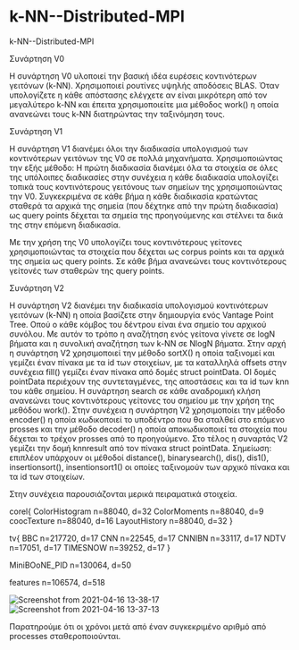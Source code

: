 # k-NN--Distributed-MPI
k-NN--Distributed-MPI


Συνάρτηση V0

Η συνάρτηση V0 υλοποιεί την βασική ιδέα ευρέσεις κοντινότερων
γειτόνων (k-NN). Χρησιμοποιεί ρουτίνες υψηλής αποδόσεις BLAS.
Όταν υπολογίζετε η κάθε απόστασης ελέγχετε αν είναι μικρότερη
από τον μεγαλύτερο k-NN και έπειτα χρησιμοποιείτε μια μέθοδος
work() η οποία ανανεώνει τους k-NN διατηρώντας την ταξινόμηση
τους.

Συνάρτηση V1

Η συνάρτηση V1 διανέμει όλοι την διαδικασία υπολογισμού των κοντινότερων
γειτόνων της V0 σε πολλά μηχανήματα. Χρησιμοποιώντας την εξής μέθοδο:
Η πρώτη διαδικασία διανέμει όλα τα στοιχεία σε όλες της υπόλοιπες
διαδικασίες στην συνέχεια η κάθε διαδικασία υπολογίζει τοπικά τους
κοντινότερους γειτόνους των σημείων της χρησιμοποιώντας την V0.
Συγκεκριμένα σε κάθε βήμα η κάθε διαδικασία κρατώντας σταθερά τα αρχικά
της σημεία (που δέχτηκε από την πρώτη διαδικασία) ως query points δέχεται
τα σημεία της προηγούμενης και στέλνει τα δικά της στην επόμενη διαδικασία.

Με την χρήση της V0 υπολογίζει τους κοντινότερους γείτονες χρησιμοποιώντας
τα στοιχεία που δέχεται ως corpus points και τα αρχικά της σημεία ως query
points. Σε κάθε βήμα ανανεώνει τους κοντινότερους γείτονές των σταθερών
της query points.

Συνάρτηση V2

Η συνάρτηση V2 διανέμει την διαδικασία υπολογισμού κοντινότερων γειτόνων
(k-NN) η οποία βασίζετε στην δημιουργία ενός Vantage Point Tree. Οπού ο
κάθε κόμβος του δέντρου είναι ένα σημείο του αρχικού συνόλου. Με αυτόν το
τρόπο η αναζήτηση ενός γείτονα γίνετε σε logN βήματα και η συνολική
αναζήτηση των k-NN σε NlogN βήματα.
Στην αρχή η συνάρτηση V2 χρησιμοποιεί την μέθοδο sortX() η οποία ταξινομεί
και γεμίζει έναν πίνακα με τα id των στοιχείων, με τα καταλληλά offsets στην
συνέχεια fill() γεμίζει έναν πίνακα από δομές struct pointData. ΟΙ δομές
pointData περιέχουν της συντεταγμένες, της αποστάσεις και τα id των knn του
κάθε σημείου. Η συνάρτηση search σε κάθε αναδρομική κλήση ανανεώνει τους
κοντινότερους γείτονες του σημείου με την χρήση της μεθόδου work().
Στην συνέχεια η συνάρτηση V2 χρησιμοποίει την μέθοδο encoder() η οποία
κωδικοποιεί το υποδέντρο που θα σταλθεί στο επόμενο prosses και την
μέθοδο decoder() η οποία αποκωδικοποιεί τα στοιχεία που δέχεται το τρέχον
prosses από το προηγούμενο.
Στο τέλος η συναρτάς V2 γεμίζει την δομή knnresult από τον πίνακα struct
pointData.
Σημείωση: επιπλέον υπάρχουν οι μέθοδοί distance(), binarysearch(), dis(),
dis1(), insertionsort(), insentionsort1() οι οποίες ταξινομούν των αρχικό πίνακα
και τα id των στοιχείων.

Στην συνέχεια παρουσιάζονται μερικά πειραματικά
στοιχεία.

corel{
ColorHistogram  n=88040, d=32
ColorMoments    n=88040, d=9
coocTexture     n=88040, d=16
LayoutHistory   n=88040, d=32
}

tv{
BBC       n=217720, d=17
CNN       n=22545,  d=17
CNNIBN    n=33117,  d=17
NDTV      n=17051,  d=17
TIMESNOW  n=39252,  d=17
}

MiniBOoNE_PID n=130064, d=50

features      n=106574, d=518


![Screenshot from 2021-04-16 13-38-17](https://user-images.githubusercontent.com/77286926/115013148-5d83f700-9eb9-11eb-821d-52da743f21e0.png)
![Screenshot from 2021-04-16 13-37-13](https://user-images.githubusercontent.com/77286926/115013146-5ceb6080-9eb9-11eb-9216-55ae0581cd7d.png)


Παρατηρούμε ότι οι χρόνοι μετά από έναν συγκεκριμένο αριθμό
από processes σταθεροποιούνται.
